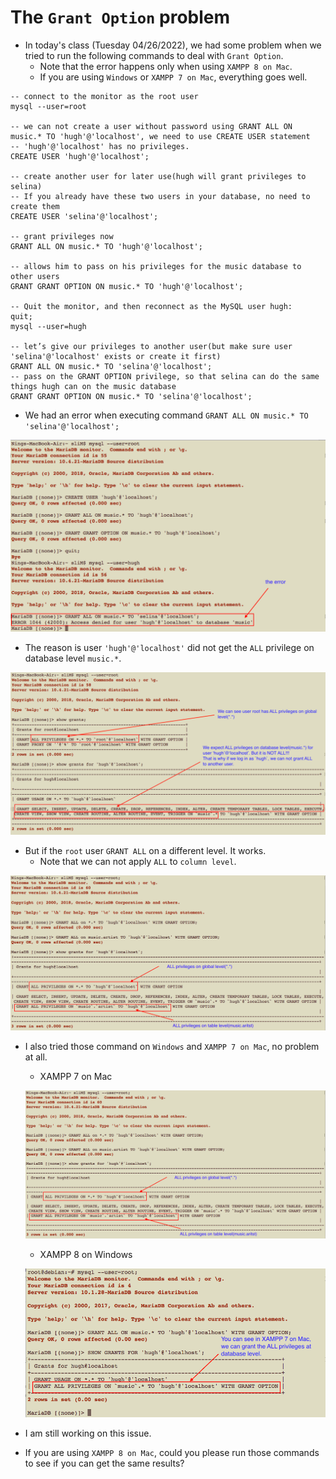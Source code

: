 # The `Grant Option` problem

+ In today's class (Tuesday 04/26/2022), we had some problem when we tried to run the following commands to deal with `Grant Option`.
  - Note that the error happens only when using `XAMPP 8 on Mac`.
  - If you are using `Windows` or `XAMPP 7 on Mac`, everything goes well.
~~~~
-- connect to the monitor as the root user
mysql --user=root

-- we can not create a user without password using GRANT ALL ON music.* TO 'hugh'@'localhost', we need to use CREATE USER statement
-- 'hugh'@'localhost' has no privileges.
CREATE USER 'hugh'@'localhost';

-- create another user for later use(hugh will grant privileges to selina)
-- If you already have these two users in your database, no need to create them
CREATE USER 'selina'@'localhost';

-- grant privileges now
GRANT ALL ON music.* TO 'hugh'@'localhost';

-- allows him to pass on his privileges for the music database to other users
GRANT GRANT OPTION ON music.* TO 'hugh'@'localhost';

-- Quit the monitor, and then reconnect as the MySQL user hugh:
quit;
mysql --user=hugh

-- let’s give our privileges to another user(but make sure user 'selina'@'localhost' exists or create it first)
GRANT ALL ON music.* TO 'selina'@'localhost';
-- pass on the GRANT OPTION privilege, so that selina can do the same things hugh can on the music database
GRANT GRANT OPTION ON music.* TO 'selina'@'localhost';
~~~~
+ We had an error when executing command `GRANT ALL ON music.* TO 'selina'@'localhost';`

![ch9-grantoptionerror1](../Resources/ch9-grantoptionerror1.png)

+ The reason is user `'hugh'@'localhost'` did not get the `ALL` privilege on database level `music.*`.

![ch9-grantoptionerror2](../Resources/ch9-grantoptionerror2.png)

+ But if the `root` user `GRANT ALL`  on a different level. It works.
  - Note that we can not apply `ALL` to `column level`.

![ch9-grantoptionerror3](../Resources/ch9-grantoptionerror3.png)

+ I also tried those command on `Windows` and `XAMPP 7 on Mac`, no problem at all.
  - XAMPP 7 on Mac

  ![ch9-grantoptionerror3](../Resources/ch9-grantoptionerror3.png)
  
  - XAMPP 8 on Windows
  
  ![ch9-grantoptionerror4](../Resources/ch9-grantoptionerror4.png)

+ I am still working on this issue.

+ If you are using `XAMPP 8 on Mac`, could you please run those commands to see if you can get the same results?
